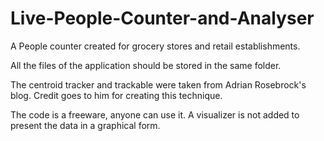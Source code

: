 # Live-People-Counter-and-Analyser
A People counter created for grocery stores and retail establishments.

All the files of the application should be stored in the same folder.

The centroid tracker and trackable were taken from Adrian Rosebrock's blog. Credit goes to him for creating this technique.

The code is a freeware, anyone can use it. A visualizer is not added to present the data in a graphical form. 
